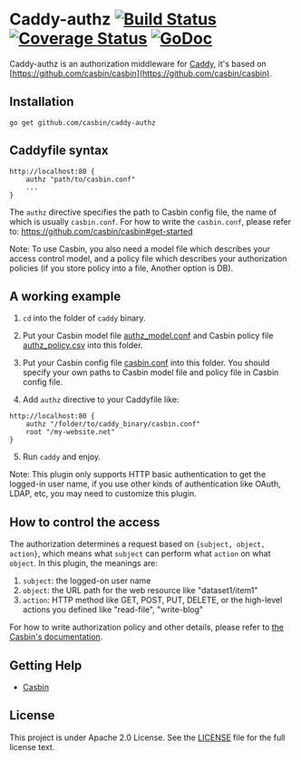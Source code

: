 Caddy-authz [![Build Status](https://travis-ci.org/casbin/caddy-authz.svg?branch=master)](https://travis-ci.org/casbin/caddy-authz) [![Coverage Status](https://coveralls.io/repos/github/casbin/caddy-authz/badge.svg?branch=master)](https://coveralls.io/github/casbin/caddy-authz?branch=master) [![GoDoc](https://godoc.org/github.com/casbin/caddy-authz?status.svg)](https://godoc.org/github.com/casbin/caddy-authz)
======

Caddy-authz is an authorization middleware for [Caddy](https://github.com/mholt/caddy), it's based on [https://github.com/casbin/casbin](https://github.com/casbin/casbin).

## Installation

    go get github.com/casbin/caddy-authz

## Caddyfile syntax

```
http://localhost:80 {
    authz "path/to/casbin.conf"
    ...
}
```

The ``authz`` directive specifies the path to Casbin config file, the name of which is usually ``casbin.conf``. For how to write the ``casbin.conf``, please refer to: https://github.com/casbin/casbin#get-started

Note: To use Casbin, you also need a model file which describes your access control model, and a policy file which describes your authorization policies (if you store policy into a file, Another option is DB).

## A working example

1. ``cd`` into the folder of ``caddy`` binary.

2. Put your Casbin model file [authz_model.conf](https://github.com/casbin/caddy-authz/blob/master/authz_model.conf) and Casbin policy file [authz_policy.csv](https://github.com/casbin/caddy-authz/blob/master/authz_policy.csv) into this folder.

3. Put your Casbin config file [casbin.conf](https://github.com/casbin/caddy-authz/blob/master/casbin.conf) into this folder. You should specify your own paths to Casbin model file and policy file in Casbin config file.

4. Add ``authz`` directive to your Caddyfile like:

```
http://localhost:80 {
    authz "/folder/to/caddy_binary/casbin.conf"
    root "/my-website.net"
}
```

5. Run ``caddy`` and enjoy.

Note: This plugin only supports HTTP basic authentication to get the logged-in user name, if you use other kinds of authentication like OAuth, LDAP, etc, you may need to customize this plugin.

## How to control the access

The authorization determines a request based on ``{subject, object, action}``, which means what ``subject`` can perform what ``action`` on what ``object``. In this plugin, the meanings are:

1. ``subject``: the logged-on user name
2. ``object``: the URL path for the web resource like "dataset1/item1"
3. ``action``: HTTP method like GET, POST, PUT, DELETE, or the high-level actions you defined like "read-file", "write-blog"


For how to write authorization policy and other details, please refer to [the Casbin's documentation](https://github.com/casbin/casbin).

## Getting Help

- [Casbin](https://github.com/casbin/casbin)

## License

This project is under Apache 2.0 License. See the [LICENSE](LICENSE) file for the full license text.
